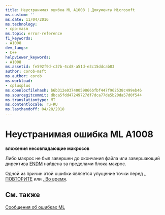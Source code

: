 ```yaml
---
title: Неустранимая ошибка ML A1008 | Документы Microsoft
ms.custom: ''
ms.date: 11/04/2016
ms.technology:
- cpp-masm
ms.topic: error-reference
f1_keywords:
- A1008
dev_langs:
- C++
helpviewer_keywords:
- A1008
ms.assetid: fe592f9d-c37b-4cd8-a51d-e3c15ddcab83
author: corob-msft
ms.author: corob
ms.workload:
- cplusplus
ms.openlocfilehash: b6b312e03740059866bfbf447f962538c499eb46
ms.sourcegitcommit: dbca5fdd47249727df7dca77de5b20da57d0f544
ms.translationtype: MT
ms.contentlocale: ru-RU
ms.lasthandoff: 04/28/2018
---
```

# <a name="ml-fatal-error-a1008"></a>Неустранимая ошибка ML A1008
**вложения несовпадающие макросов**  
  
 Либо макрос не был завершен до окончания файла или завершающий директива [ENDM](../../assembler/masm/endm.md) найдена за пределами блока макрос.  
  
 Одной из причин этой ошибки является упущение точки перед [. ПОВТОРИТЕ](../../assembler/masm/dot-repeat.md) или [. Во время](../../assembler/masm/dot-while.md).  
  
## <a name="see-also"></a>См. также  
 [Сообщения об ошибках ML](../../assembler/masm/ml-error-messages.md)